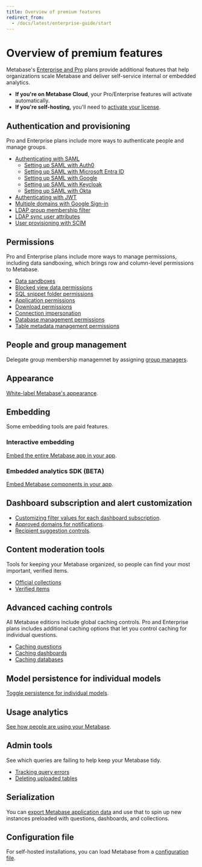 ```yaml
---
title: Overview of premium features
redirect_from:
  - /docs/latest/enterprise-guide/start
---
```


# Overview of premium features

Metabase's [Enterprise and Pro](https://www.metabase.com/pricing) plans provide additional features that help organizations scale Metabase and deliver self-service internal or embedded analytics.

- **If you're on Metabase Cloud**, your Pro/Enterprise features will activate automatically.
- **If you're self-hosting,** you'll need to [activate your license](./activating-the-enterprise-edition.md).

## Authentication and provisioning

Pro and Enterprise plans include more ways to authenticate people and manage groups.

- [Authenticating with SAML](../people-and-groups/authenticating-with-saml.md)
  - [Setting up SAML with Auth0](../people-and-groups/saml-auth0.md)
  - [Setting up SAML with Microsoft Entra ID](../people-and-groups/saml-azure.md)
  - [Setting up SAML with Google](../people-and-groups/saml-google.md)
  - [Setting up SAML with Keycloak](../people-and-groups/saml-keycloak.md)
  - [Setting up SAML with Okta](../people-and-groups/saml-okta.md)
- [Authenticating with JWT](../people-and-groups/authenticating-with-jwt.md)
- [Multiple domains with Google Sign-in](../people-and-groups/google-sign-in.md#multiple-domains-for-google-sign-in)
- [LDAP group membership filter](../people-and-groups/ldap.md#ldap-group-membership-filter)
- [LDAP sync user attributes](../people-and-groups/ldap.md#syncing-user-attributes-with-ldap)
- [User provisioning with SCIM](../people-and-groups/user-provisioning.md)

## Permissions

Pro and Enterprise plans include more ways to manage permissions, including data sandboxing, which brings row and column-level permissions to Metabase.

- [Data sandboxes](../permissions/data-sandboxes.md)
- [Blocked view data permissions](../permissions/data.md#blocked-view-data-permission)
- [SQL snippet folder permissions](../permissions/snippets.md)
- [Application permissions](../permissions/application.md)
- [Download permissions](../permissions/data.md#download-results-permissions)
- [Connection impersonation](../permissions/data.md#impersonated-view-data-permission)
- [Database management permissions](../permissions/data.md#manage-database-permissions)
- [Table metadata management permissions](../permissions/data.md#manage-table-metadata-permissions)

## People and group management

Delegate group membership managemnet by assigning [group managers](../people-and-groups/managing.md#group-managers).

## Appearance

[White-label Metabase's appearance](../configuring-metabase/appearance.md).

## Embedding

Some embedding tools are paid features.

### Interactive embedding

[Embed the entire Metabase app in your app](../embedding/interactive-embedding.md).

### Embedded analytics SDK (BETA)

[Embed Metabase components in your app](../embedding/sdk/introduction.md).

## Dashboard subscription and alert customization

- [Customizing filter values for each dashboard subscription](../dashboards/subscriptions.md).
- [Approved domains for notifications](../configuring-metabase/email.md#approved-domains-for-notifications).
- [Recipient suggestion controls](../configuring-metabase/email.md#suggest-recipients-on-dashboard-subscriptions-and-alerts).

## Content moderation tools

Tools for keeping your Metabase organized, so people can find your most important, verified items.

- [Official collections](../exploration-and-organization/collections.md#official-collections)
- [Verified items](../exploration-and-organization/content-verification.md)

## Advanced caching controls

All Metabase editions include global caching controls. Pro and Enterprise plans includes additional caching options that let you control caching for individual questions.

- [Caching questions](../configuring-metabase/caching.md#question-caching-policy)
- [Caching dashboards](../configuring-metabase/caching.md#dashboard-caching-policy)
- [Caching databases](../configuring-metabase/caching.md#database-caching-policy)

## Model persistence for individual models

[Toggle persistence for individual models](../data-modeling/model-persistence.md#turn-on-model-persistence-for-individual-models).

## Usage analytics

[See how people are using your Metabase](../usage-and-performance-tools/usage-analytics.md).

## Admin tools

See which queries are failing to help keep your Metabase tidy.

- [Tracking query errors](../usage-and-performance-tools/tools.md)
- [Deleting uploaded tables](../databases/uploads.md#deleting-tables-created-by-uploads)

## Serialization

You can [export Metabase application data](../installation-and-operation/serialization.md) and use that to spin up new instances preloaded with questions, dashboards, and collections.

## Configuration file

For self-hosted installations, you can load Metabase from a [configuration file](../configuring-metabase/config-file.md).
